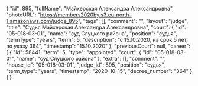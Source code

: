 {
    "id": 895,
    "fullName": "Майхерская Александра Александровна",
    "photoURL": "https://members2020by.s3.eu-north-1.amazonaws.com/judge_895",
    "tags": [],
    "comment": "",
    "layout": "judge",
    "title": "Судья Майхерская Александра Александровна",
    "court": {
        "id": "05-018-03-01",
        "name": "суд Слуцкого района",
        "position": "судья",
        "termType": "years",
        "term": 5,
        "description": "c 15.10.2020, на срок 5 лет, по указу 364",
        "timestamp": "15.10.2020"
    },
    "previousCourt": null,
    "career": [
        {
            "id": 58441,
            "term": 5,
            "type": "appointed",
            "court": {
                "id": "05-018-03-01",
                "name": "суд Слуцкого района"
            },
            "extra": [],
            "comment": "",
            "house_id": "05-018-03-01",
            "judge_id": 895,
            "position": "судья",
            "term_type": "years",
            "timestamp": "2020-10-15",
            "decree_number": "364"
        }
    ]
}